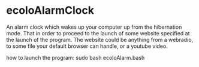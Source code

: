 # ecoloAlarmClock
An alarm clock which wakes up your computer up from the hibernation mode. That in order to proceed 
to the launch of some website specified at the launch of the program.
The website could be anything from a webradio, to some file your default browser can handle, or a youtube video.

how to launch the program:
sudo bash ecoloAlarm.bash

